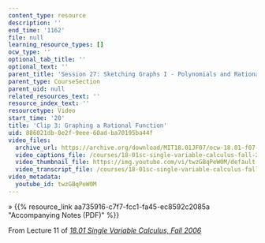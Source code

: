 ```yaml
---
content_type: resource
description: ''
end_time: '1162'
file: null
learning_resource_types: []
ocw_type: ''
optional_tab_title: ''
optional_text: ''
parent_title: 'Session 27: Sketching Graphs I - Polynomials and Rational Functions'
parent_type: CourseSection
parent_uid: null
related_resources_text: ''
resource_index_text: ''
resourcetype: Video
start_time: '20'
title: 'Clip 3: Graphing a Rational Function'
uid: 886021db-8e2f-9eee-60ad-ba70195ba44f
video_files:
  archive_url: https://archive.org/download/MIT18.01JF07/ocw-18.01-f07-lec11_300k.mp4
  video_captions_file: /courses/18-01sc-single-variable-calculus-fall-2010/d25517adc33a55068927ab75a3461d0b_twzGBqPeW0M.vtt
  video_thumbnail_file: https://img.youtube.com/vi/twzGBqPeW0M/default.jpg
  video_transcript_file: /courses/18-01sc-single-variable-calculus-fall-2010/ce364c79c9795b9dec4c923c6621f433_twzGBqPeW0M.pdf
video_metadata:
  youtube_id: twzGBqPeW0M
---
```


» {{% resource_link aa735916-c7f7-fcc1-fa45-ec8592c2085a "Accompanying Notes (PDF)" %}}

From Lecture 11 of [_18.01 Single Variable Calculus, Fall 2006_](/courses/18-01-single-variable-calculus-fall-2006/video_galleries/video-lectures)

